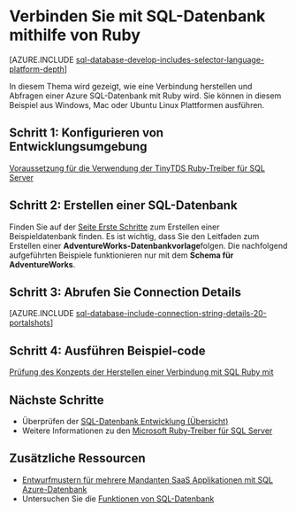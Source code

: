 <properties
    pageTitle="Verbinden mit SQL-Datenbank mithilfe von Ruby | Microsoft Azure"
    description="Geben Sie eine Ruby Code Stichprobe, die zum Verbinden mit Azure SQL-Datenbank ausgeführt werden kann."
    services="sql-database"
    documentationCenter=""
    authors="ajlam"
    manager="jhubbard"
    editor=""/>


<tags
    ms.service="sql-database"
    ms.workload="drivers"
    ms.tgt_pltfrm="na"
    ms.devlang="ruby"
    ms.topic="article"
    ms.date="10/03/2016"
    ms.author="andrela"/>


# <a name="connect-to-sql-database-by-using-ruby"></a>Verbinden Sie mit SQL-Datenbank mithilfe von Ruby 

[AZURE.INCLUDE [sql-database-develop-includes-selector-language-platform-depth](../../includes/sql-database-develop-includes-selector-language-platform-depth.md)] 

In diesem Thema wird gezeigt, wie eine Verbindung herstellen und Abfragen einer Azure SQL-Datenbank mit Ruby wird. Sie können in diesem Beispiel aus Windows, Mac oder Ubuntu Linux Plattformen ausführen.

## <a name="step-1-configure-development-environment"></a>Schritt 1: Konfigurieren von Entwicklungsumgebung

[Voraussetzung für die Verwendung der TinyTDS Ruby-Treiber für SQL Server](https://msdn.microsoft.com/library/mt711041.aspx)

## <a name="step-2-create-a-sql-database"></a>Schritt 2: Erstellen einer SQL-Datenbank

Finden Sie auf der [Seite Erste Schritte](sql-database-get-started.md) zum Erstellen einer Beispieldatenbank finden.  Es ist wichtig, dass Sie den Leitfaden zum Erstellen einer **AdventureWorks-Datenbankvorlage**folgen. Die nachfolgend aufgeführten Beispiele funktionieren nur mit dem **Schema für AdventureWorks**.

## <a name="step-3-get-connection-details"></a>Schritt 3: Abrufen Sie Connection Details

[AZURE.INCLUDE [sql-database-include-connection-string-details-20-portalshots](../../includes/sql-database-include-connection-string-details-20-portalshots.md)]

## <a name="step-4-run-sample-code"></a>Schritt 4: Ausführen Beispiel-code

[Prüfung des Konzepts der Herstellen einer Verbindung mit SQL Ruby mit](http://msdn.microsoft.com/library/mt715797.aspx)

## <a name="next-steps"></a>Nächste Schritte

* Überprüfen der [SQL-Datenbank Entwicklung (Übersicht)](sql-database-develop-overview.md)
* Weitere Informationen zu den [Microsoft Ruby-Treiber für SQL Server](https://msdn.microsoft.com/library/mt691981.aspx)

## <a name="additional-resources"></a>Zusätzliche Ressourcen 

* [Entwurfmustern für mehrere Mandanten SaaS Applikationen mit SQL Azure-Datenbank](sql-database-design-patterns-multi-tenancy-saas-applications.md)
* Untersuchen Sie die [Funktionen von SQL-Datenbank](https://azure.microsoft.com/services/sql-database/)
